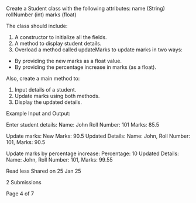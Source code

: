 Create a Student class with the following attributes:
name (String)
rollNumber (int)
marks (float)

The class should include:

1. A constructor to initialize all the fields.
2. A method to display student details.
3. Overload a method called updateMarks to update marks in two ways:
- By providing the new marks as a float value.
- By providing the percentage increase in marks (as a float).

Also, create a main method to:
1. Input details of a student.
2. Update marks using both methods.
3. Display the updated details.

Example Input and Output:

Enter student details:
Name: John
Roll Number: 101
Marks: 85.5

Update marks:
New Marks: 90.5
Updated Details: Name: John, Roll Number: 101, Marks: 90.5

Update marks by percentage increase:
Percentage: 10
Updated Details: Name: John, Roll Number: 101, Marks: 99.55

Read less
Shared on 25 Jan 25

2 Submissions

Page 4 of 7
